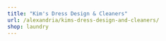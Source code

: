 ```yaml
---
title: "Kim's Dress Design & Cleaners"
url: /alexandria/kims-dress-design-and-cleaners/
shop: laundry
---
```

